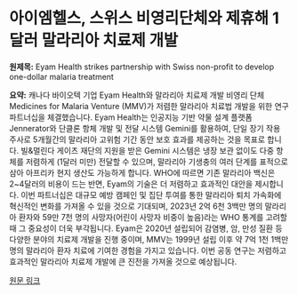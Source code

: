 # 아이엠헬스, 스위스 비영리단체와 제휴해 1달러 말라리아 치료제 개발

**원제목:** Eyam Health strikes partnership with Swiss non-profit to develop one-dollar malaria treatment

**요약:** 캐나다 바이오텍 기업 Eyam Health와 말라리아 치료제 개발 비영리 단체 Medicines for Malaria Venture (MMV)가 저렴한 말라리아 치료법 개발을 위한 연구 파트너십을 체결했습니다.  Eyam Health는 인공지능 기반 약물 설계 플랫폼 Jennerator와 단클론 항체 개발 및 전달 시스템 Gemini를 활용하여,  단일 장기 작용 주사로 5개월간의 말라리아 고위험 기간 동안 보호 효과를 제공하는 것을 목표로 합니다.  빌&멀린다 게이츠 재단의 지원을 받은 Gemini 시스템은 냉장 보관 없이도 다중 항체를 저렴하게 (1달러 미만) 전달할 수 있으며, 말라리아 기생충의 여러 단계를 표적으로 삼아 아프리카 현지 생산도 가능하게 합니다.  WHO에 따르면 기존 말라리아 백신은 2~4달러의 비용이 드는 반면, Eyam의 기술은 더 저렴하고 효과적인 대안을 제시합니다.  이번 파트너십은 대규모 예방 캠페인 및 집단 투여를 통한 말라리아 퇴치 가속화에 혁신적인 변화를 가져올 수 있을 것으로 기대되며,  2023년 2억 6천 3백만 명의 말라리아 환자와 59만 7천 명의 사망자(어린이 사망자 비중이 높음)라는 WHO 통계를 고려할 때 그 중요성이 더욱 부각됩니다.  Eyam은 2020년 설립되어 감염병, 암, 만성 질환 등 다양한 분야의 치료제 개발을 진행 중이며, MMV는 1999년 설립 이후 약 7억 1천 1백만 명의 말라리아 환자 치료에 기여한 경험을 가지고 있습니다.  이번 공동 연구는  저렴하고 효과적인 말라리아 치료제 개발에 큰 진전을 가져올 것으로 예상됩니다.

[원문 링크](https://betakit.com/eyam-health-strikes-partnership-with-swiss-non-profit-to-develop-one-dollar-malaria-treatment/)
